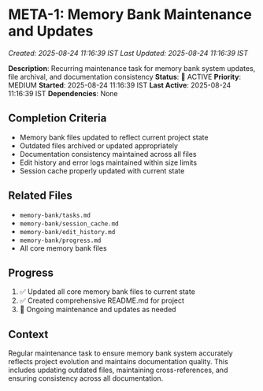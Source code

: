 # META-1: Memory Bank Maintenance and Updates
*Created: 2025-08-24 11:16:39 IST*
*Last Updated: 2025-08-24 11:16:39 IST*

**Description**: Recurring maintenance task for memory bank system updates, file archival, and documentation consistency
**Status**: 🔄 ACTIVE
**Priority**: MEDIUM
**Started**: 2025-08-24 11:16:39 IST
**Last Active**: 2025-08-24 11:16:39 IST
**Dependencies**: None

## Completion Criteria
- Memory bank files updated to reflect current project state
- Outdated files archived or updated appropriately
- Documentation consistency maintained across all files
- Edit history and error logs maintained within size limits
- Session cache properly updated with current state

## Related Files
- `memory-bank/tasks.md`
- `memory-bank/session_cache.md`
- `memory-bank/edit_history.md`
- `memory-bank/progress.md`
- All core memory bank files

## Progress
1. ✅ Updated all core memory bank files to current state
2. ✅ Created comprehensive README.md for project
3. 🔄 Ongoing maintenance and updates as needed

## Context
Regular maintenance task to ensure memory bank system accurately reflects project evolution and maintains documentation quality. This includes updating outdated files, maintaining cross-references, and ensuring consistency across all documentation.
